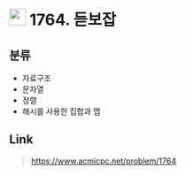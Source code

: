 # <img src="https://d2gd6pc034wcta.cloudfront.net/tier/7.svg" width="30"> 1764. 듣보잡

## 분류
* 자료구조
* 문자열
* 정렬
* 해시를 사용한 집합과 맵

## Link
> https://www.acmicpc.net/problem/1764